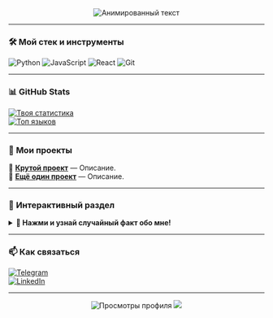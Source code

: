 <div align="center">
  <img src="https://readme-typing-svg.demolab.com?font=Fira+Code&pause=1000&color=FF7F50&width=435&lines=Привет%2C+я+[Твоё+Имя]!;Разработчик%2C+мечтатель%2C+новатор🚀" alt="Анимированный текст" />
</div>

---

### 🛠️ **Мой стек и инструменты**  
![Python](https://img.shields.io/badge/-Python-3776AB?logo=python&logoColor=white)
![JavaScript](https://img.shields.io/badge/-JavaScript-F7DF1E?logo=javascript&logoColor=black)
![React](https://img.shields.io/badge/-React-61DAFB?logo=react&logoColor=black)
![Git](https://img.shields.io/badge/-Git-F05032?logo=git&logoColor=white)

---

### 📊 **GitHub Stats**  
[![Твоя статистика](https://github-readme-stats.vercel.app/api?username=ТВОЙ-USERNAME&show_icons=true&theme=radical&hide_border=true)](https://github.com/ТВОЙ-USERNAME)  
[![Топ языков](https://github-readme-stats.vercel.app/api/top-langs/?username=ТВОЙ-USERNAME&layout=compact&theme=radical&hide_border=true)](https://github.com/ТВОЙ-USERNAME)  

---

### 🎯 **Мои проекты**  
🔹 [**Крутой проект**](https://github.com/...) — Описание.  
🔹 [**Ещё один проект**](https://github.com/...) — Описание.  

---

### 🌟 **Интерактивный раздел**  
<details>
  <summary><b>📌 Нажми и узнай случайный факт обо мне!</b></summary>  
  <br>
  > «Я однажды написал скрипт, который будил меня голосом ИИ в 5 утра... И пожалел об этом 😅»  
</details>

---

### 📫 **Как связаться**  
[![Telegram](https://img.shields.io/badge/-Telegram-26A5E4?logo=telegram&logoColor=white)](https://t.me/...)  
[![LinkedIn](https://img.shields.io/badge/-LinkedIn-0A66C2?logo=linkedin&logoColor=white)](https://linkedin.com/in/...)  

---

<div align="center">
  <img src="https://komarev.com/ghpvc/?username=ТВОЙ-USERNAME&color=blueviolet&style=flat-square" alt="Просмотры профиля" />  
  <img src="https://img.shields.io/github/followers/ТВОЙ-USERNAME?label=Подпишись%20на%20меня%20на%20GitHub!&style=social" />  
</div>
